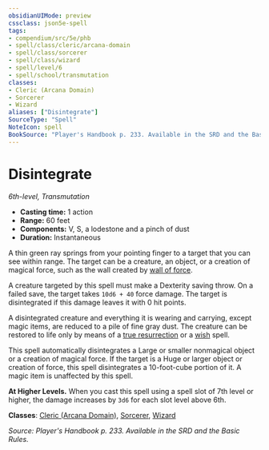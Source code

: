 ```yaml
---
obsidianUIMode: preview
cssclass: json5e-spell
tags:
- compendium/src/5e/phb
- spell/class/cleric/arcana-domain
- spell/class/sorcerer
- spell/class/wizard
- spell/level/6
- spell/school/transmutation
classes:
- Cleric (Arcana Domain)
- Sorcerer
- Wizard
aliases: ["Disintegrate"]
SourceType: "Spell"
NoteIcon: spell
BookSource: "Player's Handbook p. 233. Available in the SRD and the Basic Rules."
---
```

# Disintegrate
*6th-level, Transmutation*  

- **Casting time:** 1 action
- **Range:** 60 feet
- **Components:** V, S, a lodestone and a pinch of dust
- **Duration:** Instantaneous

A thin green ray springs from your pointing finger to a target that you can see within range. The target can be a creature, an object, or a creation of magical force, such as the wall created by [wall of force](/2-Mechanics/CLI/spells/wall-of-force.md).

A creature targeted by this spell must make a Dexterity saving throw. On a failed save, the target takes `10d6 + 40` force damage. The target is disintegrated if this damage leaves it with 0 hit points.

A disintegrated creature and everything it is wearing and carrying, except magic items, are reduced to a pile of fine gray dust. The creature can be restored to life only by means of a [true resurrection](/2-Mechanics/CLI/spells/true-resurrection.md) or a [wish](/2-Mechanics/CLI/spells/wish.md) spell.

This spell automatically disintegrates a Large or smaller nonmagical object or a creation of magical force. If the target is a Huge or larger object or creation of force, this spell disintegrates a 10-foot-cube portion of it. A magic item is unaffected by this spell.

**At Higher Levels.** When you cast this spell using a spell slot of 7th level or higher, the damage increases by `3d6` for each slot level above 6th.

**Classes**: [Cleric (Arcana Domain)](/2-Mechanics/CLI/classes/cleric-arcana-domain-scag.md), [Sorcerer](/2-Mechanics/CLI/classes/sorcerer.md), [Wizard](/2-Mechanics/CLI/classes/wizard.md)

*Source: Player's Handbook p. 233. Available in the SRD and the Basic Rules.*